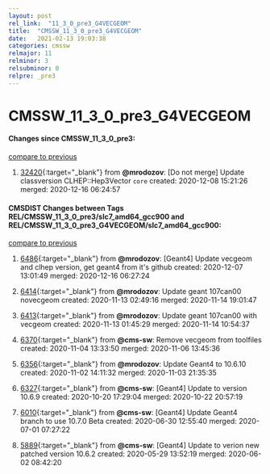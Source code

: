 ```yaml
---
layout: post
rel_link:  "11_3_0_pre3_G4VECGEOM"
title:  "CMSSW_11_3_0_pre3_G4VECGEOM"
date:   2021-02-13 19:03:38
categories: cmssw
relmajor: 11
relminor: 3
relsubminor: 0
relpre: _pre3
---
```


# CMSSW_11_3_0_pre3_G4VECGEOM
#### Changes since CMSSW_11_3_0_pre3:
[compare to previous](https://github.com/cms-sw/cmssw/compare/CMSSW_11_3_0_pre3...CMSSW_11_3_0_pre3_G4VECGEOM)



1. [32420](http://github.com/cms-sw/cmssw/pull/32420){:target="_blank"}  from **@mrodozov**: [Do not merge] Update classversion CLHEP::Hep3Vector `core`  created: 2020-12-08 15:21:26 merged: 2020-12-16 06:24:57



#### CMSDIST Changes between Tags REL/CMSSW_11_3_0_pre3/slc7_amd64_gcc900 and REL/CMSSW_11_3_0_pre3_G4VECGEOM/slc7_amd64_gcc900:
[compare to previous](https://github.com/cms-sw/cmsdist/compare/REL/CMSSW_11_3_0_pre3/slc7_amd64_gcc900...REL/CMSSW_11_3_0_pre3_G4VECGEOM/slc7_amd64_gcc900)



1. [6486](http://github.com/cms-sw/cmsdist/pull/6486){:target="_blank"}  from **@mrodozov**: [Geant4] Update vecgeom and clhep version, get geant4 from it's github created: 2020-12-07 13:01:49 merged: 2020-12-16 06:27:24

2. [6414](http://github.com/cms-sw/cmsdist/pull/6414){:target="_blank"}  from **@mrodozov**: Update geant 107can00 novecgeom created: 2020-11-13 02:49:16 merged: 2020-11-14 19:01:47

3. [6413](http://github.com/cms-sw/cmsdist/pull/6413){:target="_blank"}  from **@mrodozov**: Update geant 107can00 with vecgeom created: 2020-11-13 01:45:29 merged: 2020-11-14 10:54:37

4. [6370](http://github.com/cms-sw/cmsdist/pull/6370){:target="_blank"}  from **@cms-sw**: Remove vecgeom from toolfiles created: 2020-11-04 13:33:50 merged: 2020-11-06 13:45:36

5. [6356](http://github.com/cms-sw/cmsdist/pull/6356){:target="_blank"}  from **@mrodozov**: Update Geant4 to 10.6.10 created: 2020-11-02 14:11:32 merged: 2020-11-03 21:35:35

6. [6327](http://github.com/cms-sw/cmsdist/pull/6327){:target="_blank"}  from **@cms-sw**: [Geant4] Update to version 10.6.9 created: 2020-10-20 17:29:04 merged: 2020-10-22 20:57:19

7. [6010](http://github.com/cms-sw/cmsdist/pull/6010){:target="_blank"}  from **@cms-sw**: [Geant4] Update Geant4 branch to use 10.7.0 Beta created: 2020-06-30 12:55:40 merged: 2020-07-01 07:27:22

8. [5889](http://github.com/cms-sw/cmsdist/pull/5889){:target="_blank"}  from **@cms-sw**: [Geant4] Update to verion new patched version 10.6.2 created: 2020-05-29 13:52:19 merged: 2020-06-02 08:42:20
